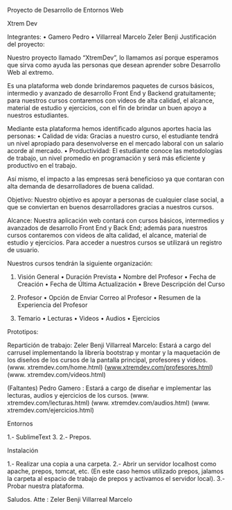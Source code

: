Proyecto de Desarrollo de Entornos Web

Xtrem Dev


Integrantes:
•	Gamero Pedro
•	Villarreal Marcelo Zeler Benji
Justificación del proyecto:

Nuestro proyecto llamado “XtremDev”, lo llamamos así porque esperamos que sirva como ayuda las personas que desean aprender sobre Desarrollo Web al extremo.

Es una plataforma web donde brindaremos paquetes de cursos básicos, intermedio y avanzado de desarrollo Front End y Backend gratuitamente; para nuestros cursos contaremos con videos de alta calidad, el alcance, material de estudio y ejercicios, con el fin de brindar un buen apoyo a nuestros estudiantes.

Mediante esta plataforma hemos identificado algunos aportes hacia las personas:
•	Calidad de vida: Gracias a nuestro curso, el estudiante tendrá un nivel apropiado para desenvolverse en el mercado laboral con un salario acorde al mercado.
•	Productividad: El estudiante conoce las metodologías de trabajo, un nivel promedio en programación y será más eficiente y productivo en el trabajo.

Así mismo, el impacto a las empresas será beneficioso ya que contaran con alta demanda de desarrolladores de buena calidad.


Objetivo: 
Nuestro objetivo es apoyar a personas de cualquier clase social, a que se conviertan en buenos desarrolladores gracias a nuestros cursos.


Alcance:
Nuestra aplicación web contará con cursos básicos, intermedios y avanzados de desarrollo Front End y Back End; además para nuestros cursos contaremos con videos de alta calidad, el alcance, material de estudio y ejercicios. Para acceder a nuestros cursos se utilizará un registro de usuario.

Nuestros cursos tendrán la siguiente organización:

1.	Visión General 
•	Duración Prevista 
•	Nombre del Profesor 
•	Fecha de Creación 
•	Fecha de Última Actualización 
•	Breve Descripción del Curso 

2.	Profesor 
•	Opción de Enviar Correo al Profesor 
•	Resumen de la Experiencia del Profesor 

3.	Temario 
•	Lecturas 
•	Videos 
•	Audios 
•	Ejercicios


Prototipos:

 	


Repartición de trabajo:
	Zeler Benji Villarreal Marcelo: 
		Estará a cargo del carrusel implementando la librería bootstrap y montar y la maquetación de los diseños de los cursos de la pantalla principal, profesores y videos.
(www. xtremdev.com/home.html)
(www.xtremdev.com/profesores.html)
(www. xtremdev.com/videos.html)

(Faltantes)
	Pedro Gamero : 
		Estará a cargo de diseñar e implementar las lecturas, audios y ejercicios de los cursos.
(www. xtremdev.com/lecturas.html)
(www. xtremdev.com/audios.html)
(www. xtremdev.com/ejercicios.html)


Entornos

1.- SublimeText 3.
2.- Prepos.

Instalación

1.- Realizar una copia a una carpeta.
2.- Abrir un servidor localhost como apache, prepos, tomcat, etc. (En este caso hemos utilizado prepos, jalamos la carpeta al espacio de
trabajo de prepos y activamos el servidor local).
3.- Probar nuestra plataforma.

Saludos.
Atte : Zeler Benji Villarreal Marcelo
	
